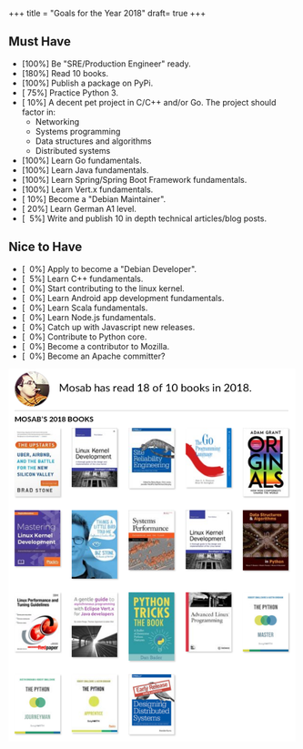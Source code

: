 +++
title = "Goals for the Year 2018"
draft= true
+++

## Must Have

- \[100%\] Be "SRE/Production Engineer" ready.
- \[180%\] Read 10 books.
- \[100%\] Publish a package on PyPi.
- \[ 75%\] Practice Python 3.
- \[ 10%\] A decent pet project in C/C++ and/or Go. The project should factor in:
  - Networking
  - Systems programming
  - Data structures and algorithms
  - Distributed systems
- \[100%\] Learn Go fundamentals.
- \[100%\] Learn Java fundamentals.
- \[100%\] Learn Spring/Spring Boot Framework fundamentals.
- \[100%\] Learn Vert.x fundamentals.
- \[ 10%\] Become a "Debian Maintainer".
- \[ 20%\] Learn German A1 level.
- \[  5%\] Write and publish 10 in depth technical articles/blog posts.

## Nice to Have

- \[  0%\] Apply to become a "Debian Developer".
- \[  5%\] Learn C++ fundamentals.
- \[  0%\] Start contributing to the linux kernel.
- \[  0%\] Learn Android app development fundamentals.
- \[  0%\] Learn Scala fundamentals.
- \[  0%\] Learn Node.js fundamentals.
- \[  0%\] Catch up with Javascript new releases.
- \[  0%\] Contribute to Python core.
- \[  0%\] Become a contributor to Mozilla.
- \[  0%\] Become an Apache committer?

[![Good reaches 2018 challenge. Read 16 books out of 10!](/images/read-in-2018.png)](https://www.goodreads.com/user_challenges/10640205)
